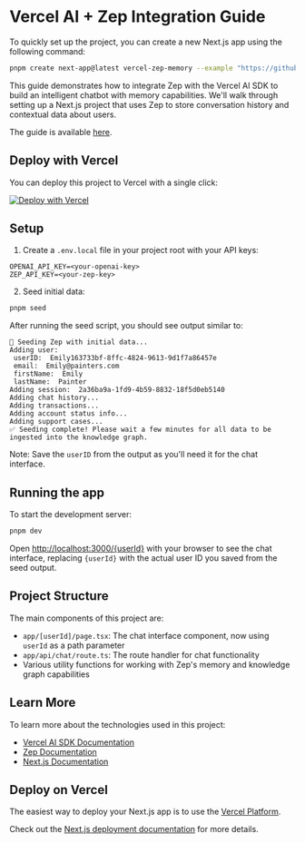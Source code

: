 # Vercel AI + Zep Integration Guide

To quickly set up the project, you can create a new Next.js app using the following command:

```bash
pnpm create next-app@latest vercel-zep-memory --example "https://github.com/getzep/vercel-agent-zep-memory"
```

This guide demonstrates how to integrate Zep with the Vercel AI SDK to build an intelligent chatbot with memory capabilities.
We'll walk through setting up a Next.js project that uses Zep to store conversation history and contextual data about users.

The guide is available [here](https://help.getzep.com/docs/ecosystem/vercel-ai).

## Deploy with Vercel

You can deploy this project to Vercel with a single click:

[![Deploy with Vercel](https://vercel.com/button)](https://vercel.com/new/clone?repository-url=https%3A//github.com/getzep/vercel-agent-zep-memory&env=ZEP_API_KEY,OPENAI_API_KEY)

## Setup

1. Create a `.env.local` file in your project root with your API keys:

```text
OPENAI_API_KEY=<your-openai-key>
ZEP_API_KEY=<your-zep-key>
```

2. Seed initial data:

```bash
pnpm seed
```

After running the seed script, you should see output similar to:

```text
🤖 Seeding Zep with initial data...
Adding user:
 userID:  Emily163733bf-8ffc-4824-9613-9d1f7a86457e
 email:  Emily@painters.com
 firstName:  Emily
 lastName:  Painter
Adding session:  2a36ba9a-1fd9-4b59-8832-18f5d0eb5140
Adding chat history...
Adding transactions...
Adding account status info...
Adding support cases...
✅ Seeding complete! Please wait a few minutes for all data to be ingested into the knowledge graph.
```

Note: Save the `userID` from the output as you'll need it for the chat interface.

## Running the app

To start the development server:

```bash
pnpm dev
```

Open [http://localhost:3000/{userId}](http://localhost:3000/{userId}) with your browser to see the chat interface, replacing `{userId}` with the actual user ID you saved from the seed output.

## Project Structure

The main components of this project are:

- `app/[userId]/page.tsx`: The chat interface component, now using `userId` as a path parameter
- `app/api/chat/route.ts`: The route handler for chat functionality
- Various utility functions for working with Zep's memory and knowledge graph capabilities

## Learn More

To learn more about the technologies used in this project:

- [Vercel AI SDK Documentation](https://sdk.vercel.ai/docs)
- [Zep Documentation](https://help.getzep.com)
- [Next.js Documentation](https://nextjs.org/docs)

## Deploy on Vercel

The easiest way to deploy your Next.js app is to use the [Vercel Platform](https://vercel.com/new).

Check out the [Next.js deployment documentation](https://nextjs.org/docs/app/building-your-application/deploying) for more details.

